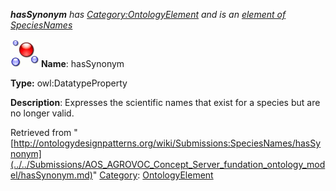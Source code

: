 ___hasSynonym__ has [Category:OntologyElement](../../Category/OntologyElement.md "Category:OntologyElement") and is an [element of](../../Property/ElementOf.md "Property:ElementOf") [SpeciesNames](../../Submissions/SpeciesNames.md "Submissions:SpeciesNames")_


  




[![DatatypeProperty](../../images/thumb/a/a5/DatatypeProperty.gif/45px-DatatypeProperty.gif)](../../Image/DatatypeProperty.gif.md "DatatypeProperty")
__Name__: hasSynonym 


__Type:__ owl:DatatypeProperty 


__Description__: Expresses the scientific names that exist for a species but are no longer valid. 





Retrieved from "[http://ontologydesignpatterns.org/wiki/Submissions:SpeciesNames/hasSynonym](../../Submissions/AOS_AGROVOC_Concept_Server_fundation_ontology_model/hasSynonym.md)"
 [Category](http://ontologydesignpatterns.org/wiki/Special:Categories "Special:Categories"): [OntologyElement](../../Category/OntologyElement.md "Category:OntologyElement")